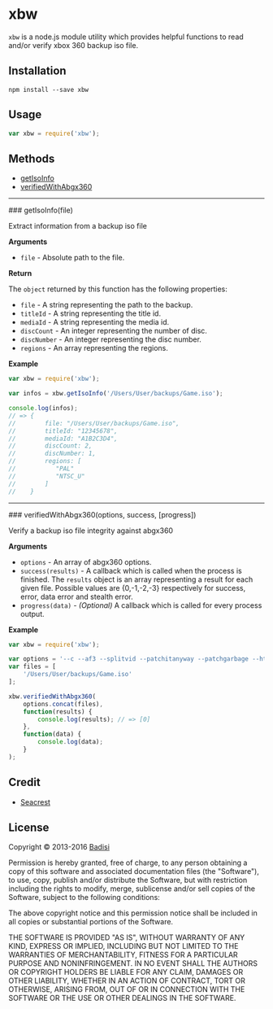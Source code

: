 # xbw

`xbw` is a node.js module utility which provides helpful functions to read and/or verify xbox 360 backup iso file.


## Installation

    npm install --save xbw


## Usage

```js
var xbw = require('xbw');
```


## Methods

* [getIsoInfo](#getIsoInfo)
* [verifiedWithAbgx360](#verifiedWithAbgx360)

---------------------------------------

<a name="getIsoInfo" />
### getIsoInfo(file)

Extract information from a backup iso file

__Arguments__

* `file` - Absolute path to the file.

__Return__

The `object` returned by this function has the following properties:

* `file` - A string representing the path to the backup.
* `titleId` - A string representing the title id.
* `mediaId` - A string representing the media id.
* `discCount` - An integer representing the number of disc.
* `discNumber` - An integer representing the disc number.
* `regions` - An array representing the regions.

__Example__

```js
var xbw = require('xbw');

var infos = xbw.getIsoInfo('/Users/User/backups/Game.iso');

console.log(infos);
// => {
//        file: "/Users/User/backups/Game.iso",
//        titleId: "12345678",
//        mediaId: "A1B2C3D4",
//        discCount: 2,
//        discNumber: 1,
//        regions: [
//           "PAL"
//           "NTSC_U"
//        ]
//    }
```

---------------------------------------

<a name="verifiedWithAbgx360" />
### verifiedWithAbgx360(options, success, [progress])

Verify a backup iso file integrity against abgx360

__Arguments__

* `options` - An array of abgx360 options.
* `success(results)` - A callback which is called when the process is finished. The `results` object is an array representing a result for each given file. Possible values are {0,-1,-2,-3} respectively for success, error, data error and stealth error.
* `progress(data)` - *(Optional)* A callback which is called for every process output.

__Example__

```js
var xbw = require('xbw');

var options = '--c --af3 --splitvid --patchitanyway --patchgarbage --html'.split(' '); // abgx360 options
var files = [
    '/Users/User/backups/Game.iso'
];

xbw.verifiedWithAbgx360(
	options.concat(files),
	function(results) {
		console.log(results); // => [0]
	},
	function(data) {
    	console.log(data);
	}
);
```


Credit
------

- [Seacrest](http://abgx360.xecuter.com/)


License
-------

Copyright © 2013-2016 [Badisi](https://github.com/Badisi)

Permission is hereby granted, free of charge, to any person obtaining
a copy of this software and associated documentation files (the
"Software"), to use, copy, publish and/or distribute the Software,
but with restriction including the rights to modify, merge, sublicense
and/or sell copies of the Software, subject to the following
conditions:

The above copyright notice and this permission notice shall be
included in all copies or substantial portions of the Software.

THE SOFTWARE IS PROVIDED "AS IS", WITHOUT WARRANTY OF ANY KIND,
EXPRESS OR IMPLIED, INCLUDING BUT NOT LIMITED TO THE WARRANTIES OF
MERCHANTABILITY, FITNESS FOR A PARTICULAR PURPOSE AND
NONINFRINGEMENT. IN NO EVENT SHALL THE AUTHORS OR COPYRIGHT HOLDERS BE
LIABLE FOR ANY CLAIM, DAMAGES OR OTHER LIABILITY, WHETHER IN AN ACTION
OF CONTRACT, TORT OR OTHERWISE, ARISING FROM, OUT OF OR IN CONNECTION
WITH THE SOFTWARE OR THE USE OR OTHER DEALINGS IN THE SOFTWARE.
